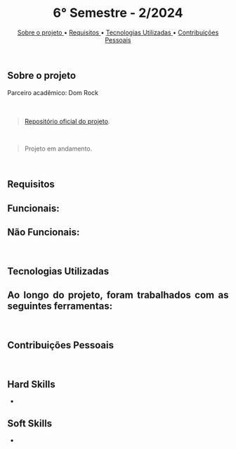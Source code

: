<h1 align="center"> 6° Semestre - 2/2024 </h1>
<p align="center">
  <a href ="#sobre-o-projeto"> Sobre o projeto  </a>  • 
  <a href ="#requisitos"> Requisitos </a>  • 
  <a href ="#tecnologias-utilizadas"> Tecnologias Utilizadas </a>  •
  <a href ="#contribuições-pessoais"> Contribuições Pessoais </a>  
</p>

<br>

## Sobre o projeto 

<div align="justify">
  Parceiro acadêmico: Dom Rock
  <br><br>
   
<div><br>
  
> [Repositório oficial do projeto](https://github.com/atomofatec/API-DOMROCK).

<br>


> Projeto em andamento.

<br>
  
## Requisitos 
 
**Funcionais:**<br>
-

**Não Funcionais:**<br>
-

<br>

## Tecnologias Utilizadas
Ao longo do projeto, foram trabalhados com as seguintes ferramentas:
<br>
  - 
  
<br>

## Contribuições Pessoais
<div align="justify">
 
<div>

<br>

## Hard Skills
  - 


## Soft Skills
 - 